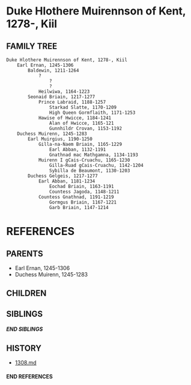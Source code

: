# Duke Hlothere Muirennson of Kent, 1278-, Kiil

## FAMILY TREE
```
Duke Hlothere Muirennson of Kent, 1278-, Kiil
    Earl Ernan, 1245-1306
        Baldewin, 1211-1264
            ?
                ?
                ?
            Heilwiwa, 1164-1223
        Seonaid Briain, 1217-1277
            Prince Labraid, 1188-1257
                Starkad Slatte, 1170-1209
                High Queen Gormflaith, 1171-1253
            Hawise of Hwicce, 1184-1241
                Alan of Hwicce, 1165-121
                Gunnhildr Crovan, 1153-1192
    Duchess Muirenn, 1245-1283
        Earl Muirgius, 1190-1250
            Gilla-na-Naem Briain, 1165-1229
                Earl Abban, 1132-1191
                Gnathnad mac Mathgamna, 1134-1193
            Muirenn I gCais-Cruachu, 1165-1230
                Gilla-Ruad gCais-Cruachu, 1142-1204
                Sybilla de Beaumont, 1130-1203
        Duchess Gelgeis, 1217-1277
            Earl Abban, 1181-1234
                Eochad Briain, 1163-1191
                Countess Jagoda, 1148-1211
            Countess Gnathnad, 1191-1219
                Gormgus Briain, 1167-1221
                Garb Briain, 1147-1214
```


# REFERENCES

## PARENTS 
* Earl Ernan, 1245-1306
* Duchess Muirenn, 1245-1283

## CHILDREN 

## SIBLINGS

##### END SIBLINGS  
## HISTORY
* [1308.md](../h/1308.md)

#### END REFERENCES
